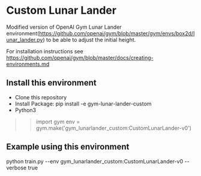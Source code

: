 <!--
 * @Author: your name
 * @Date: 2020-11-04 14:52:08
 * @LastEditTime: 2020-11-04 14:55:58
 * @LastEditors: Please set LastEditors
 * @Description: In User Settings Edit
 * @FilePath: \gym-lunarlander-custom\README.md
-->
# Custom Lunar Lander
Modified version of OpenAI Gym Lunar Lander environment(https://github.com/openai/gym/blob/master/gym/envs/box2d/lunar_lander.py) to be able to adjust the initial height.

For installation instructions see https://github.com/openai/gym/blob/master/docs/creating-environments.md

## Install this environment

- Clone this repository
- Install Package: pip install -e gym-lunar-lander-custom
- Python3
>> import gym
>> env = gym.make('gym_lunarlander_custom:CustomLunarLander-v0')

## Example using this environment
python train.py --env gym_lunarlander_custom:CustomLunarLander-v0 --verbose true
